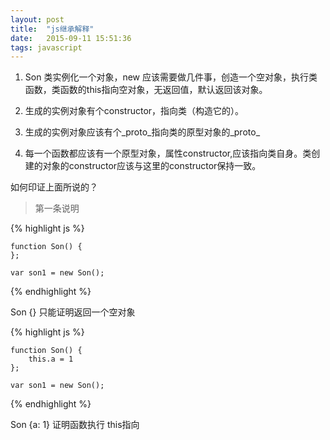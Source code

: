 ```yaml
---
layout: post
title:  "js继承解释"
date:   2015-09-11 15:51:36
tags: javascript
---
```


1. Son 类实例化一个对象，new 应该需要做几件事，创造一个空对象，执行类函数，类函数的this指向空对象，无返回值，默认返回该对象。

2. 生成的实例对象有个constructor，指向类（构造它的）。

3. 生成的实例对象应该有个_proto_指向类的原型对象的_proto_ 

4. 每一个函数都应该有一个原型对象，属性constructor,应该指向类自身。类创建的对象的constructor应该与这里的constructor保持一致。

 <!-- more -->
 
如何印证上面所说的？

> 第一条说明
 
{% highlight js %}

	function Son() {
	}; 
	
	var son1 = new Son(); 
	
{% endhighlight %}

Son {}  只能证明返回一个空对象

{% highlight js %}

	function Son() {
		this.a = 1
	}; 
	
	var son1 = new Son();
	
{% endhighlight %}

Son {a: 1}  证明函数执行 this指向







		

		

	
